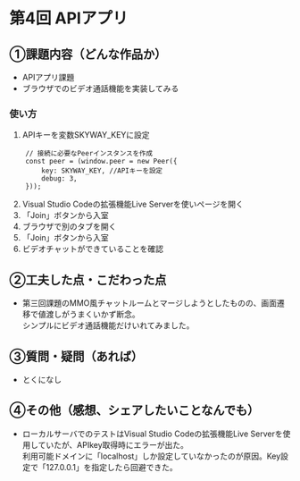 # 第4回 APIアプリ
## ①課題内容（どんな作品か）
- APIアプリ課題
- ブラウザでのビデオ通話機能を実装してみる

### 使い方
1. APIキーを変数SKYWAY_KEYに設定
```
    // 接続に必要なPeerインスタンスを作成
    const peer = (window.peer = new Peer({
        key: SKYWAY_KEY, //APIキーを設定
        debug: 3,
    }));
```
2. Visual Studio Codeの拡張機能Live Serverを使いページを開く
3. 「Join」ボタンから入室
4. ブラウザで別のタブを開く
5. 「Join」ボタンから入室
6. ビデオチャットができていることを確認

## ②工夫した点・こだわった点
- 第三回課題のMMO風チャットルームとマージしようとしたものの、画面遷移で値渡しがうまくいかず断念。  
シンプルにビデオ通話機能だけいれてみました。

## ③質問・疑問（あれば）
- とくになし

## ④その他（感想、シェアしたいことなんでも）
- ローカルサーバでのテストはVisual Studio Codeの拡張機能Live Serverを使用していたが、APIkey取得時にエラーが出た。  
利用可能ドメインに「localhost」しか設定していなかったのが原因。Key設定で「127.0.0.1」を指定したら回避できた。  


